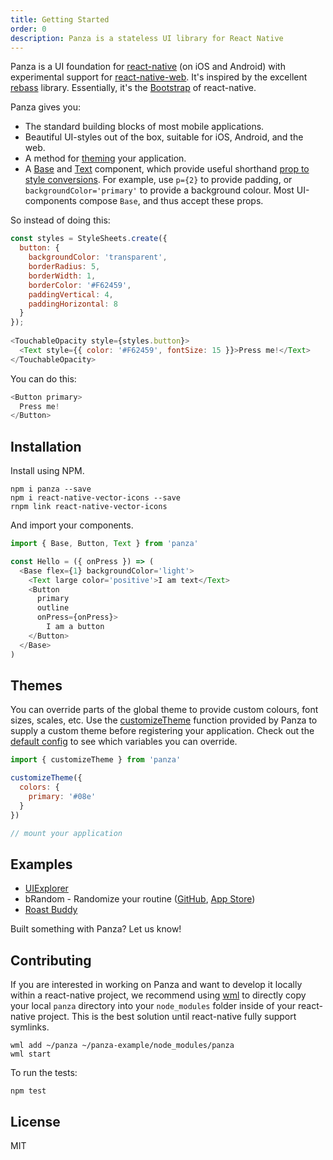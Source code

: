 ```yaml
---
title: Getting Started
order: 0
description: Panza is a stateless UI library for React Native
---
```


Panza is a UI foundation for [react-native](https://github.com/facebook/react-native) (on iOS and Android) with experimental support for [react-native-web](https://github.com/necolas/react-native-web). It's inspired by the excellent [rebass](https://github.com/jxnblk/rebass) library. Essentially, it's the [Bootstrap](http://getbootstrap.com/) of react-native.

Panza gives you:

- The standard building blocks of most mobile applications.
- Beautiful UI-styles out of the box, suitable for iOS, Android, and the web.
- A method for [theming](themes.html) your application.
- A [Base](components.html#Base) and [Text](components.html#Text) component, which provide useful shorthand [prop to style conversions](components.html#Base). For example, use `p={2}` to provide padding, or `backgroundColor='primary'` to provide a background colour. Most UI-components compose `Base`, and thus accept these props.

So instead of doing this:

```js
const styles = StyleSheets.create({
  button: {
    backgroundColor: 'transparent',
    borderRadius: 5,
    borderWidth: 1,
    borderColor: '#F62459',
    paddingVertical: 4,
    paddingHorizontal: 8
  }
});
 
<TouchableOpacity style={styles.button}>
  <Text style={{ color: '#F62459', fontSize: 15 }}>Press me!</Text>
</TouchableOpacity>
```

You can do this:

```js
<Button primary>
  Press me!
</Button>
```

## Installation

Install using NPM.

```
npm i panza --save
npm i react-native-vector-icons --save
rnpm link react-native-vector-icons
```

And import your components.

```js
import { Base, Button, Text } from 'panza'

const Hello = ({ onPress }) => (
  <Base flex={1} backgroundColor='light'>
    <Text large color='positive'>I am text</Text>
    <Button
      primary
      outline
      onPress={onPress}>
        I am a button
    </Button>
  </Base>
)
```

## Themes

You can override parts of the global theme to provide custom colours, font sizes, scales, etc. Use the [customizeTheme](docs/themes.md) function provided by Panza to supply a custom theme before registering your application. Check out the [default config](components/panza/config.js) to see which variables you can override.

```js
import { customizeTheme } from 'panza'

customizeTheme({
  colors: {
    primary: '#08e'
  }
})

// mount your application
```

## Examples

- [UIExplorer](https://github.com/bmcmahen/panza-ui-explorer)
- bRandom - Randomize your routine ([GitHub](https://github.com/bmcmahen/random-routine), [App Store](https://itunes.apple.com/ca/app/brandom-randomize-your-routine/id1135088308?mt=8))
- [Roast Buddy](https://github.com/bmcmahen/roast-buddy)

Built something with Panza? Let us know!

## Contributing

If you are interested in working on Panza and want to develop it locally within a react-native project, we recommend using [wml](https://github.com/wix/wml) to directly copy your local `panza` directory into your `node_modules` folder inside of your react-native project. This is the best solution until react-native fully support symlinks.

```
wml add ~/panza ~/panza-example/node_modules/panza
wml start
```

To run the tests:
```
npm test
```

## License
MIT
